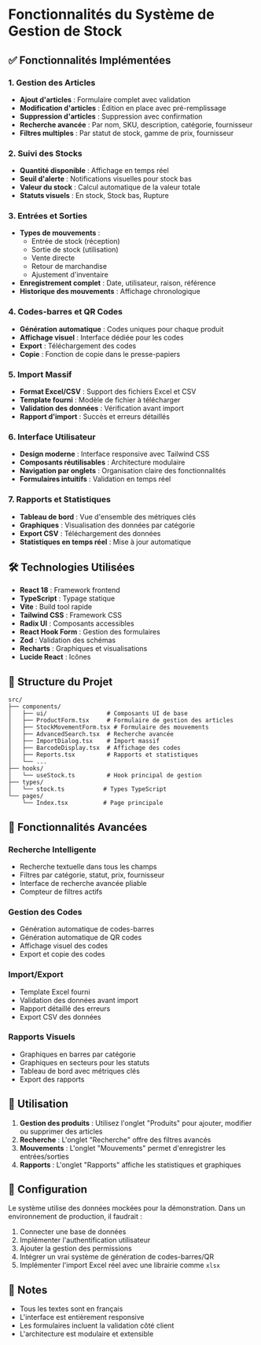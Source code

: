 # Fonctionnalités du Système de Gestion de Stock

## ✅ Fonctionnalités Implémentées

### 1. Gestion des Articles
- **Ajout d'articles** : Formulaire complet avec validation
- **Modification d'articles** : Édition en place avec pré-remplissage
- **Suppression d'articles** : Suppression avec confirmation
- **Recherche avancée** : Par nom, SKU, description, catégorie, fournisseur
- **Filtres multiples** : Par statut de stock, gamme de prix, fournisseur

### 2. Suivi des Stocks
- **Quantité disponible** : Affichage en temps réel
- **Seuil d'alerte** : Notifications visuelles pour stock bas
- **Valeur du stock** : Calcul automatique de la valeur totale
- **Statuts visuels** : En stock, Stock bas, Rupture

### 3. Entrées et Sorties
- **Types de mouvements** :
  - Entrée de stock (réception)
  - Sortie de stock (utilisation)
  - Vente directe
  - Retour de marchandise
  - Ajustement d'inventaire
- **Enregistrement complet** : Date, utilisateur, raison, référence
- **Historique des mouvements** : Affichage chronologique

### 4. Codes-barres et QR Codes
- **Génération automatique** : Codes uniques pour chaque produit
- **Affichage visuel** : Interface dédiée pour les codes
- **Export** : Téléchargement des codes
- **Copie** : Fonction de copie dans le presse-papiers

### 5. Import Massif
- **Format Excel/CSV** : Support des fichiers Excel et CSV
- **Template fourni** : Modèle de fichier à télécharger
- **Validation des données** : Vérification avant import
- **Rapport d'import** : Succès et erreurs détaillés

### 6. Interface Utilisateur
- **Design moderne** : Interface responsive avec Tailwind CSS
- **Composants réutilisables** : Architecture modulaire
- **Navigation par onglets** : Organisation claire des fonctionnalités
- **Formulaires intuitifs** : Validation en temps réel

### 7. Rapports et Statistiques
- **Tableau de bord** : Vue d'ensemble des métriques clés
- **Graphiques** : Visualisation des données par catégorie
- **Export CSV** : Téléchargement des données
- **Statistiques en temps réel** : Mise à jour automatique

## 🛠️ Technologies Utilisées

- **React 18** : Framework frontend
- **TypeScript** : Typage statique
- **Vite** : Build tool rapide
- **Tailwind CSS** : Framework CSS
- **Radix UI** : Composants accessibles
- **React Hook Form** : Gestion des formulaires
- **Zod** : Validation des schémas
- **Recharts** : Graphiques et visualisations
- **Lucide React** : Icônes

## 📁 Structure du Projet

```
src/
├── components/
│   ├── ui/                 # Composants UI de base
│   ├── ProductForm.tsx     # Formulaire de gestion des articles
│   ├── StockMovementForm.tsx # Formulaire des mouvements
│   ├── AdvancedSearch.tsx  # Recherche avancée
│   ├── ImportDialog.tsx    # Import massif
│   ├── BarcodeDisplay.tsx  # Affichage des codes
│   ├── Reports.tsx         # Rapports et statistiques
│   └── ...
├── hooks/
│   └── useStock.ts         # Hook principal de gestion
├── types/
│   └── stock.ts           # Types TypeScript
└── pages/
    └── Index.tsx          # Page principale
```

## 🚀 Fonctionnalités Avancées

### Recherche Intelligente
- Recherche textuelle dans tous les champs
- Filtres par catégorie, statut, prix, fournisseur
- Interface de recherche avancée pliable
- Compteur de filtres actifs

### Gestion des Codes
- Génération automatique de codes-barres
- Génération automatique de QR codes
- Affichage visuel des codes
- Export et copie des codes

### Import/Export
- Template Excel fourni
- Validation des données avant import
- Rapport détaillé des erreurs
- Export CSV des données

### Rapports Visuels
- Graphiques en barres par catégorie
- Graphiques en secteurs pour les statuts
- Tableau de bord avec métriques clés
- Export des rapports

## 🎯 Utilisation

1. **Gestion des produits** : Utilisez l'onglet "Produits" pour ajouter, modifier ou supprimer des articles
2. **Recherche** : L'onglet "Recherche" offre des filtres avancés
3. **Mouvements** : L'onglet "Mouvements" permet d'enregistrer les entrées/sorties
4. **Rapports** : L'onglet "Rapports" affiche les statistiques et graphiques

## 🔧 Configuration

Le système utilise des données mockées pour la démonstration. Dans un environnement de production, il faudrait :

1. Connecter une base de données
2. Implémenter l'authentification utilisateur
3. Ajouter la gestion des permissions
4. Intégrer un vrai système de génération de codes-barres/QR
5. Implémenter l'import Excel réel avec une librairie comme `xlsx`

## 📝 Notes

- Tous les textes sont en français
- L'interface est entièrement responsive
- Les formulaires incluent la validation côté client
- L'architecture est modulaire et extensible








